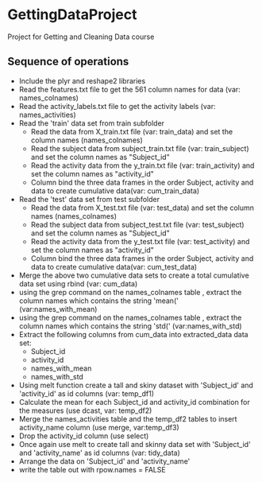 # GettingDataProject
Project for Getting and Cleaning Data course

## Sequence of operations

* Include the plyr and reshape2 libraries
* Read the features.txt file to get the 561 column names for data (var: names_colnames)
* Read the activity_labels.txt file to get the activity labels (var: names_activities)
* Read the 'train' data set from train subfolder
	* Read the data from X_train.txt file (var: train_data) and set the column names (names_colnames)
	* Read the subject data from subject_train.txt file (var: train_subject) and set the column names as "Subject_id"
	* Read the activity data from the y_train.txt file (var: train_activity) and set the column names as "activity_id"
	* Column bind the three data frames in the order Subject, activity and data to create cumulative data(var: cum_train_data)
* Read the 'test' data set from test subfolder
	* Read the data from X_test.txt file (var: test_data) and set the column names (names_colnames)
	* Read the subject data from subject_test.txt file (var: test_subject) and set the column names as "Subject_id"
	* Read the activity data from the y_test.txt file (var: test_activity) and set the column names as "activity_id"
	* Column bind the three data frames in the order Subject, activity and data to create cumulative data(var: cum_test_data)
* Merge the above two cumulative data sets to create a total cumulative data set using rbind (var: cum_data)
* using the grep command on the names_colnames table , extract the column names which contains the string 'mean(' (var:names_with_mean)
* using the grep command on the names_colnames table , extract the column names which contains the string 'std(' (var:names_with_std)
* Extract the following columns from cum_data into extracted_data data set:
	* Subject_id
	* activity_id
	* names_with_mean
	* names_with_std
* Using melt function create a tall and skiny dataset with 'Subject_id' and 'activity_id' as id columns (var: temp_df1)
* Calculate the mean for each Subject_id and activity_id combination for the measures (use dcast, var: temp_df2)
* Merge the names_activities table and the temp_df2 tables to insert activity_name column (use merge, var:temp_df3)
* Drop the activity_id column (use select)
* Once again use melt to create tall and skinny data set with 'Subject_id' and 'activity_name' as id columns (var: tidy_data)
* Arrange the data on 'Subject_id' and 'activity_name'
* write the table out with rpow.names = FALSE